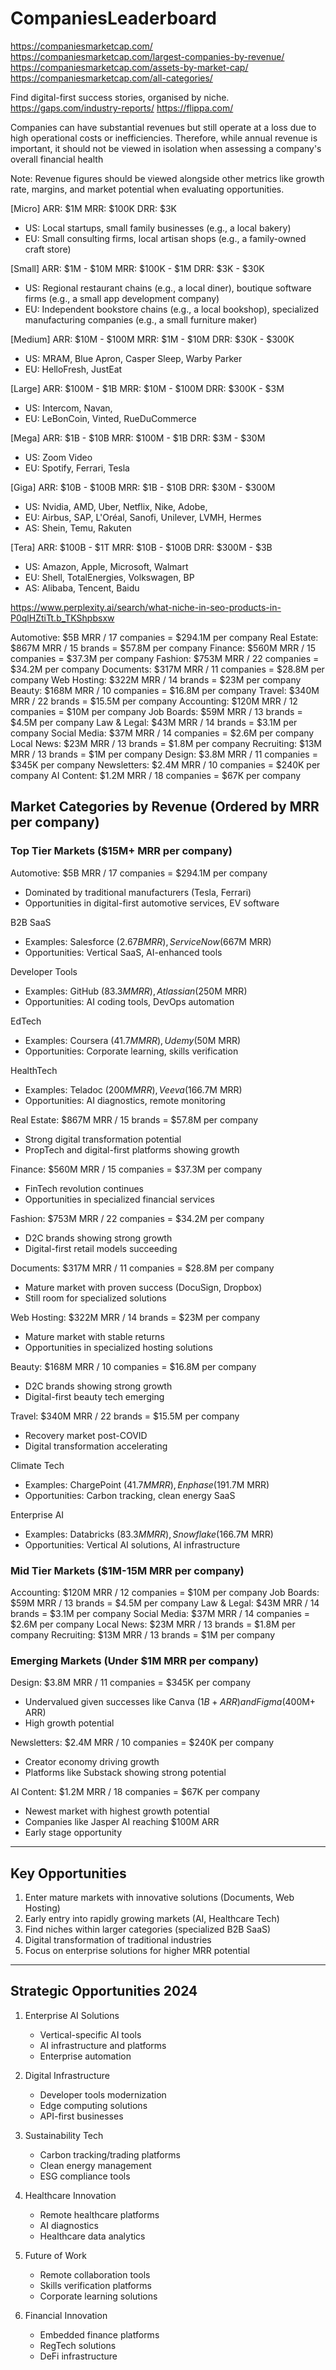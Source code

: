# CompaniesLeaderboard
https://companiesmarketcap.com/
https://companiesmarketcap.com/largest-companies-by-revenue/
https://companiesmarketcap.com/assets-by-market-cap/
https://companiesmarketcap.com/all-categories/

Find digital-first success stories, organised by niche.
https://gaps.com/industry-reports/
https://flippa.com/

Companies can have substantial revenues but still operate at a loss due to high operational costs or inefficiencies. Therefore, while annual revenue is important, it should not be viewed in isolation when assessing a company's overall financial health

Note: Revenue figures should be viewed alongside other metrics like growth rate, margins, and market potential when evaluating opportunities.

[Micro] 
ARR: $1M
MRR: $100K
DRR: $3K
- US: Local startups, small family businesses (e.g., a local bakery)
- EU: Small consulting firms, local artisan shops (e.g., a family-owned craft store)

[Small] 
ARR: $1M - $10M
MRR: $100K - $1M
DRR: $3K - $30K
- US: Regional restaurant chains (e.g., a local diner), boutique software firms (e.g., a small app development company)
- EU: Independent bookstore chains (e.g., a local bookshop), specialized manufacturing companies (e.g., a small furniture maker)

[Medium]
ARR: $10M - $100M
MRR: $1M - $10M
DRR: $30K - $300K
- US: MRAM, Blue Apron, Casper Sleep, Warby Parker
- EU: HelloFresh, JustEat 

[Large]
ARR: $100M - $1B
MRR: $10M - $100M
DRR: $300K - $3M
- US: Intercom, Navan, 
- EU: LeBonCoin, Vinted, RueDuCommerce

[Mega]
ARR: $1B - $10B
MRR: $100M - $1B
DRR: $3M - $30M
- US: Zoom Video
- EU: Spotify, Ferrari, Tesla

[Giga]
ARR: $10B - $100B
MRR: $1B - $10B
DRR: $30M - $300M
- US: Nvidia, AMD, Uber, Netflix, Nike, Adobe, 
- EU: Airbus, SAP, L'Oréal, Sanofi, Unilever, LVMH, Hermes
- AS: Shein, Temu, Rakuten

[Tera]
ARR: $100B - $1T
MRR: $10B - $100B
DRR: $300M - $3B
- US: Amazon, Apple, Microsoft, Walmart
- EU: Shell, TotalEnergies, Volkswagen, BP
- AS: Alibaba, Tencent, Baidu


https://www.perplexity.ai/search/what-niche-in-seo-products-in-P0qlHZtiTt.b_TKShpbsxw

Automotive: $5B MRR / 17 companies = $294.1M per company
Real Estate: $867M MRR / 15 brands = $57.8M per company
Finance: $560M MRR / 15 companies = $37.3M per company
Fashion: $753M MRR / 22 companies = $34.2M per company
Documents: $317M MRR / 11 companies = $28.8M per company
Web Hosting: $322M MRR / 14 brands = $23M per company
Beauty: $168M MRR / 10 companies = $16.8M per company
Travel: $340M MRR / 22 brands = $15.5M per company
Accounting: $120M MRR / 12 companies = $10M per company
Job Boards: $59M MRR / 13 brands = $4.5M per company
Law & Legal: $43M MRR / 14 brands = $3.1M per company
Social Media: $37M MRR / 14 companies = $2.6M per company
Local News: $23M MRR / 13 brands = $1.8M per company
Recruiting: $13M MRR / 13 brands = $1M per company
Design: $3.8M MRR / 11 companies = $345K per company
Newsletters: $2.4M MRR / 10 companies = $240K per company
AI Content: $1.2M MRR / 18 companies = $67K per company


## Market Categories by Revenue (Ordered by MRR per company)

### Top Tier Markets ($15M+ MRR per company)
Automotive: $5B MRR / 17 companies = $294.1M per company
- Dominated by traditional manufacturers (Tesla, Ferrari)
- Opportunities in digital-first automotive services, EV software

B2B SaaS
- Examples: Salesforce ($2.67B MRR), ServiceNow ($667M MRR)
- Opportunities: Vertical SaaS, AI-enhanced tools

Developer Tools
- Examples: GitHub ($83.3M MRR), Atlassian ($250M MRR)
- Opportunities: AI coding tools, DevOps automation

EdTech
- Examples: Coursera ($41.7M MRR), Udemy ($50M MRR)
- Opportunities: Corporate learning, skills verification

HealthTech
- Examples: Teladoc ($200M MRR), Veeva ($166.7M MRR)
- Opportunities: AI diagnostics, remote monitoring

Real Estate: $867M MRR / 15 brands = $57.8M per company
- Strong digital transformation potential
- PropTech and digital-first platforms showing growth

Finance: $560M MRR / 15 companies = $37.3M per company
- FinTech revolution continues
- Opportunities in specialized financial services

Fashion: $753M MRR / 22 companies = $34.2M per company
- D2C brands showing strong growth
- Digital-first retail models succeeding

Documents: $317M MRR / 11 companies = $28.8M per company
- Mature market with proven success (DocuSign, Dropbox)
- Still room for specialized solutions

Web Hosting: $322M MRR / 14 brands = $23M per company
- Mature market with stable returns
- Opportunities in specialized hosting solutions

Beauty: $168M MRR / 10 companies = $16.8M per company
- D2C brands showing strong growth
- Digital-first beauty tech emerging

Travel: $340M MRR / 22 brands = $15.5M per company
- Recovery market post-COVID
- Digital transformation accelerating

Climate Tech
- Examples: ChargePoint ($41.7M MRR), Enphase ($191.7M MRR)
- Opportunities: Carbon tracking, clean energy SaaS

Enterprise AI
- Examples: Databricks ($83.3M MRR), Snowflake ($166.7M MRR)
- Opportunities: Vertical AI solutions, AI infrastructure

### Mid Tier Markets ($1M-15M MRR per company)
Accounting: $120M MRR / 12 companies = $10M per company
Job Boards: $59M MRR / 13 brands = $4.5M per company
Law & Legal: $43M MRR / 14 brands = $3.1M per company
Social Media: $37M MRR / 14 companies = $2.6M per company
Local News: $23M MRR / 13 brands = $1.8M per company
Recruiting: $13M MRR / 13 brands = $1M per company

### Emerging Markets (Under $1M MRR per company)
Design: $3.8M MRR / 11 companies = $345K per company
- Undervalued given successes like Canva ($1B+ ARR) and Figma ($400M+ ARR)
- High growth potential

Newsletters: $2.4M MRR / 10 companies = $240K per company
- Creator economy driving growth
- Platforms like Substack showing strong potential

AI Content: $1.2M MRR / 18 companies = $67K per company
- Newest market with highest growth potential
- Companies like Jasper AI reaching $100M ARR
- Early stage opportunity

---

## Key Opportunities
1. Enter mature markets with innovative solutions (Documents, Web Hosting)
2. Early entry into rapidly growing markets (AI, Healthcare Tech)
3. Find niches within larger categories (specialized B2B SaaS)
4. Digital transformation of traditional industries
5. Focus on enterprise solutions for higher MRR potential

---

## Strategic Opportunities 2024
1. Enterprise AI Solutions
   - Vertical-specific AI tools
   - AI infrastructure and platforms
   - Enterprise automation

2. Digital Infrastructure
   - Developer tools modernization
   - Edge computing solutions
   - API-first businesses

3. Sustainability Tech
   - Carbon tracking/trading platforms
   - Clean energy management
   - ESG compliance tools

4. Healthcare Innovation
   - Remote healthcare platforms
   - AI diagnostics
   - Healthcare data analytics

5. Future of Work
   - Remote collaboration tools
   - Skills verification platforms
   - Corporate learning solutions

6. Financial Innovation
   - Embedded finance platforms
   - RegTech solutions
   - DeFi infrastructure